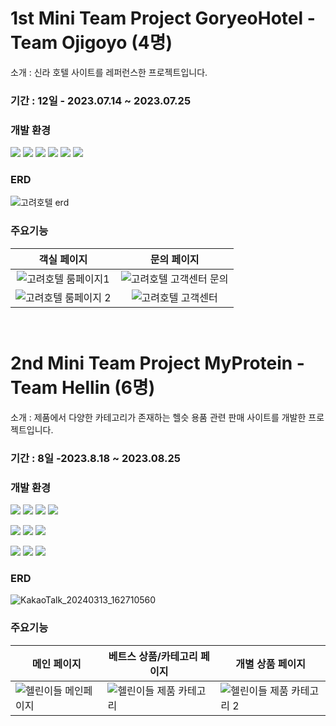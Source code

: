 # 1st Mini Team Project GoryeoHotel - Team Ojigoyo (4명)
소개 : 신라 호텔 사이트를 레퍼런스한 프로젝트입니다. 
### 기간 : 12일 - 2023.07.14 ~ 2023.07.25 

###  개발 환경
<img src="https://img.shields.io/badge/java 1.8-2C2255?style=for-the-badge&logo=openJDK&logoColor=white"> <img src="https://img.shields.io/badge/jdbc-000000?style=for-the-badge&logo=amazondocumentdb&logoColor=white"> <img src="https://img.shields.io/badge/Oracle-F80000?style=for-the-badge&logo=oracle&logoColor=white">
<img src="https://img.shields.io/badge/swing-2F2625?style=for-the-badge&logo=coffeescript&logoColor=white">
<img src="https://img.shields.io/badge/eclipse se-2C2255?style=for-the-badge&logo=eclipse&logoColor=white"> <img src="https://img.shields.io/badge/github-181717?style=for-the-badge&logo=github&logoColor=white">

### ERD
![고려호텔 erd](https://github.com/lsh96900410/aaa/assets/133841235/e525d83e-26e1-4759-9874-2617171c9cf7)
<br/>
### 주요기능
| 객실 페이지 | 문의 페이지 |
|:--------:|:----------:|
|![고려호텔 룸페이지1](https://github.com/lsh96900410/aaa/assets/133841235/df7297d0-1b14-4cdb-b90f-d6043dec6909)|![고려호텔 고객센터 문의](https://github.com/lsh96900410/aaa/assets/133841235/7b3af44e-7f07-435b-8166-bb1a332c67ee)|
|![고려호텔 룸페이지 2](https://github.com/lsh96900410/aaa/assets/133841235/d94f0a33-d7e1-4b98-95ea-c4e4de2d32cf)|![고려호텔 고객센터](https://github.com/lsh96900410/aaa/assets/133841235/0ce82b8b-2f80-4156-8313-0f8aea6f8f47)|



<br/>

# 2nd Mini Team Project MyProtein - Team Hellin (6명)
소개 : 제품에서 다양한 카테고리가 존재하는 헬슷 용품 관련 판매 사이트를 개발한 프로젝트입니다.
### 기간 : 8일 -2023.8.18 ~ 2023.08.25

###  개발 환경

<img src="https://img.shields.io/badge/java 1.8-2C2255?style=for-the-badge&logo=openJDK&logoColor=white"> <img src="https://img.shields.io/badge/JSP-F8DC75?style=for-the-badge&logo=apachetomcat&logoColor=black"> <img src="https://img.shields.io/badge/mybatis-000000?style=for-the-badge&logo=amazondocumentdb&logoColor=white"> <img src="https://img.shields.io/badge/Oracle-F80000?style=for-the-badge&logo=oracle&logoColor=white">

<img src="https://img.shields.io/badge/HTML5-E34F26?style=for-the-badge&logo=html5&logoColor=white"> <img src="https://img.shields.io/badge/javascript-F7DF1E?style=for-the-badge&logo=javascript&logoColor=black"> <img src="https://img.shields.io/badge/css3-1572B6?style=for-the-badge&logo=css3&logoColor=white">

<img src="https://img.shields.io/badge/eclipse ee-2C2255?style=for-the-badge&logo=eclipse&logoColor=white"> <img src="https://img.shields.io/badge/gradle 8.3-02303A?style=for-the-badge&logo=gradle&logoColor=white"> <img src="https://img.shields.io/badge/github-181717?style=for-the-badge&logo=github&logoColor=white">


### ERD
![KakaoTalk_20240313_162710560](https://github.com/lsh96900410/aaa/assets/133841235/1b532a16-d13b-4716-bf87-f365535577c6)  
### 주요기능
| 메인 페이지 | 베트스 상품/카테고리 페이지 | 개별 상품 페이지 |
|--------|----------|----------|
| ![헬린이들 메인페이지](https://github.com/lsh96900410/aaa/assets/133841235/e58f3d81-7ee7-43b1-9a34-19a5c142bf53)|![헬린이들 제품 카테고리](https://github.com/lsh96900410/aaa/assets/133841235/171c0351-e439-42dd-b191-77dc64477558)|![헬린이들 제품 카테고리 2](https://github.com/lsh96900410/aaa/assets/133841235/0783d3dd-7f42-470a-8005-d44bb1a59510)|
